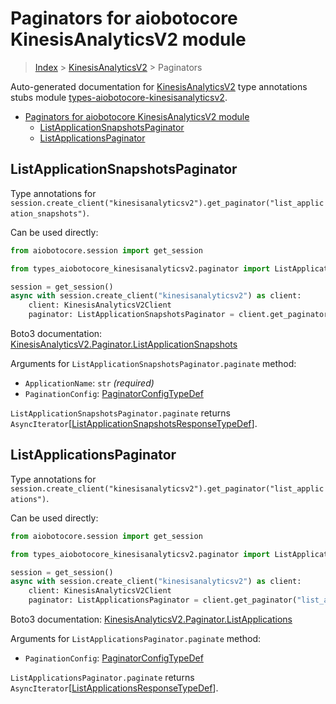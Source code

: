 <a id="paginators-for-aiobotocore-kinesisanalyticsv2-module"></a>

# Paginators for aiobotocore KinesisAnalyticsV2 module

> [Index](../README.md) > [KinesisAnalyticsV2](./README.md) > Paginators

Auto-generated documentation for
[KinesisAnalyticsV2](https://boto3.amazonaws.com/v1/documentation/api/latest/reference/services/kinesisanalyticsv2.html#KinesisAnalyticsV2)
type annotations stubs module
[types-aiobotocore-kinesisanalyticsv2](https://pypi.org/project/types-aiobotocore-kinesisanalyticsv2/).

- [Paginators for aiobotocore KinesisAnalyticsV2 module](#paginators-for-aiobotocore-kinesisanalyticsv2-module)
  - [ListApplicationSnapshotsPaginator](#listapplicationsnapshotspaginator)
  - [ListApplicationsPaginator](#listapplicationspaginator)

<a id="listapplicationsnapshotspaginator"></a>

## ListApplicationSnapshotsPaginator

Type annotations for
`session.create_client("kinesisanalyticsv2").get_paginator("list_application_snapshots")`.

Can be used directly:

```python
from aiobotocore.session import get_session

from types_aiobotocore_kinesisanalyticsv2.paginator import ListApplicationSnapshotsPaginator

session = get_session()
async with session.create_client("kinesisanalyticsv2") as client:
    client: KinesisAnalyticsV2Client
    paginator: ListApplicationSnapshotsPaginator = client.get_paginator("list_application_snapshots")
```

Boto3 documentation:
[KinesisAnalyticsV2.Paginator.ListApplicationSnapshots](https://boto3.amazonaws.com/v1/documentation/api/latest/reference/services/kinesisanalyticsv2.html#KinesisAnalyticsV2.Paginator.ListApplicationSnapshots)

Arguments for `ListApplicationSnapshotsPaginator.paginate` method:

- `ApplicationName`: `str` *(required)*
- `PaginationConfig`:
  [PaginatorConfigTypeDef](./type_defs.md#paginatorconfigtypedef)

`ListApplicationSnapshotsPaginator.paginate` returns
`AsyncIterator`\[[ListApplicationSnapshotsResponseTypeDef](./type_defs.md#listapplicationsnapshotsresponsetypedef)\].

<a id="listapplicationspaginator"></a>

## ListApplicationsPaginator

Type annotations for
`session.create_client("kinesisanalyticsv2").get_paginator("list_applications")`.

Can be used directly:

```python
from aiobotocore.session import get_session

from types_aiobotocore_kinesisanalyticsv2.paginator import ListApplicationsPaginator

session = get_session()
async with session.create_client("kinesisanalyticsv2") as client:
    client: KinesisAnalyticsV2Client
    paginator: ListApplicationsPaginator = client.get_paginator("list_applications")
```

Boto3 documentation:
[KinesisAnalyticsV2.Paginator.ListApplications](https://boto3.amazonaws.com/v1/documentation/api/latest/reference/services/kinesisanalyticsv2.html#KinesisAnalyticsV2.Paginator.ListApplications)

Arguments for `ListApplicationsPaginator.paginate` method:

- `PaginationConfig`:
  [PaginatorConfigTypeDef](./type_defs.md#paginatorconfigtypedef)

`ListApplicationsPaginator.paginate` returns
`AsyncIterator`\[[ListApplicationsResponseTypeDef](./type_defs.md#listapplicationsresponsetypedef)\].
